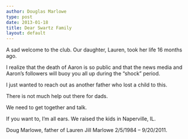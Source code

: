 ```yaml
---
author: Douglas Marlowe
type: post
date: 2013-01-18
title: Dear Swartz Family
layout: default
---
```


A sad welcome to the club. Our daughter, Lauren, took her life 16 months ago.
 
I realize that the death of Aaron is so public and that the news media and Aaron’s followers will buoy you all up during the “shock” period.
 
I just wanted to reach out as another father who lost a child to this.
 
There is not much help out there for dads.
 
We need to get together and talk.
 
If you want to, I’m all ears. We raised the kids in Naperville, IL.
 
Doug Marlowe, father of Lauren Jill Marlowe 2/5/1984 – 9/20/2011.
